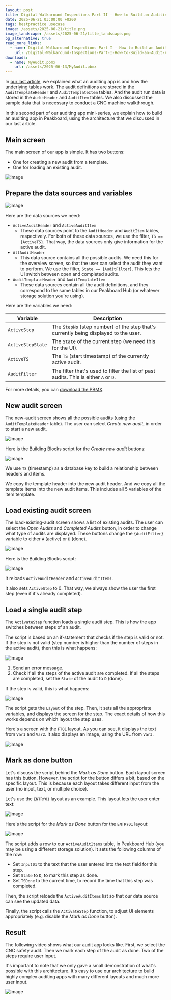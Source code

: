 ```yaml
---
layout: post
title: Digital Walkaround Inspections Part II - How to Build an Auditing App
date: 2025-06-21 03:00:00 +0200
tags: bestpractice usecase
image: /assets/2025-06-21/title.png
image_landscape: /assets/2025-06-21/title_landscape.png
bg_alternative: true
read_more_links:
  - name: Digital Walkaround Inspections Part I - How to Build an Auditing App
    url: /Digital-Walkaround-Inspections-Part-I-How-to-Build-an-Audit-App.html
downloads:
  - name: MyAudit.pbmx
    url: /assets/2025-06-13/MyAudit.pbmx
---
```

In [our last article](/Digital-Walkaround-Inspections-Part-I-How-to-Build-an-Audit-App.html), we explained what an auditing app is and how the underlying tables work. The audit definitions are stored in the `AuditTemplateHeader` and `AuditTemplateItem` tables. And the audit run data is stored in the `AuditHeader` and `AuditItem` tables. We also discussed the sample data that is necessary to conduct a CNC machine walkthrough.

In this second part of our auditing app mini-series, we explain how to build an auditing app in Peakboard, using the architecture that we discussed in our last article.

## Main screen

The main screen of our app is simple. It has two buttons:
* One for creating a new audit from a template.
* One for loading an existing audit.

![image](/assets/2025-06-21/010.png)

## Prepare the data sources and variables

![image](/assets/2025-06-21/020.png)

Here are the data sources we need:

- `ActiveAuditHeader` and `ActiveAuditItem`
    * These data sources point to the `AuditHeader` and `AuditItem` tables, respectively. For both of these data sources, we use the filter, `TS == {ActiveTS}`. That way, the data sources only give information for the active audit.
- `AllAuditHeader`
    * This data source contains all the possible audits. We need this for the overview screen, so that the user can select the audit they want to perform. We use the filter, `State == {AuditFilter}`. This lets the UI switch between open and completed audits.
- `AuditTemplateHeader` and `AuditTemplateItem`
    * These data sources contain all the audit definitions, and they correspond to the same tables in our Peakboard Hub (or whatever storage solution you're using).

Here are the variables we need:

| Variable        | Description |
| --------------- | ----------- |
| `ActiveStep`      | The `StepNo` (step number) of the step that's currently being displayed to the user. |
| `ActiveStepState` | The `State` of the current step (we need this for the UI). |
| `ActiveTS`       | The `TS` (start timestamp) of the currently active audit. |
| `AuditFilter`     | The filter that's used to filter the list of past audits. This is either `A` or `D`. |

For more details, you can [download the PBMX](/assets/2025-06-13/MyAudit.pbmx).

## New audit screen

The new-audit screen shows all the possible audits (using the `AuditTemplateHeader` table). The user can select *Create new audit*, in order to start a new audit.

![image](/assets/2025-06-21/030.png)

Here is the Building Blocks script for the *Create new audit* buttons:

![image](/assets/2025-06-21/040.png)

We use `TS` (timestamp) as a database key to build a relationship between headers and items.

We copy the template header into the new audit header. And we copy all the template items into the new audit items. This includes all 5 variables of the item template.

## Load existing audit screen

The load-existing-audit screen shows a list of existing audits. The user can select the *Open Audits* and *Completed Audits* button, in order to change what type of audits are displayed. These buttons change the `{AuditFilter}` variable to either `A` (active) or `D` (done).

![image](/assets/2025-06-21/050.png)

Here is the Building Blocks script:

![image](/assets/2025-06-21/060.png)

It reloads `ActiveAuditHeader` and `ActiveAuditItems`.

It also sets `ActiveStep` to 0. That way, we always show the user the first step (even if it's already completed).

## Load a single audit step

The `ActivateStep` function loads a single audit step. This is how the app switches between steps of an audit.

The script is based on an if-statement that checks if the step is valid or not. If the step is not valid (step number is higher than the number of steps in the active audit), then this is what happens:

![image](/assets/2025-06-21/070.png)

1. Send an error message.
2. Check if all the steps of the active audit are completed. If all the steps are completed, set the `State` of the audit to `D` (done).

If the step is valid, this is what happens:

![image](/assets/2025-06-21/071.png)

The script gets the `Layout` of the step. Then, it sets all the appropriate variables, and displays the screen for the step. The exact details of how this works depends on which layout the step uses.

Here's a screen with the `FT01` layout. As you can see, it displays the text from `Var1` and `Var2`. It also displays an image, using the URL from `Var3`.

![image](/assets/2025-06-21/080.png)

## Mark as done button

Let's discuss the script behind the *Mark as Done* button. Each layout screen has this button. However, the script for the button differs a bit, based on the specific layout. This is because each layout takes different input from the user (no input, text, or multiple choice).

Let's use the `ENTRY01` layout as an example. This layout lets the user enter text:

![image](/assets/2025-06-21/090.png)

Here's the script for the *Mark as Done* button for the `ENTRY01` layout:

![image](/assets/2025-06-21/100.png)

The script adds a row to our `ActiveAuditItems` table, in Peakboard Hub (you may be using a different storage solution). It sets the following columns of the row:
* Set `Input01` to the text that the user entered into the text field for this step.
* Set `State` to  `D`, to mark this step as done.
* Set `TSDone` to the current time, to record the time that this step was completed.

Then, the script reloads the `ActiveAuditItems` list so that our data source can see the updated data.

Finally, the script calls the `ActivateStep` function, to adjust UI elements appropriately (e.g. disable the *Mark as Done* button).

## Result

The following video shows what our audit app looks like. First, we select the CNC safety audit. Then we mark each step of the audit as done. Two of the steps require user input.

It's important to note that we only gave a small demonstration of what's possible with this architecture. It's easy to use our architecture to build highly complex auditing apps with many different layouts and much more user input.

![image](/assets/2025-06-21/result.gif)
